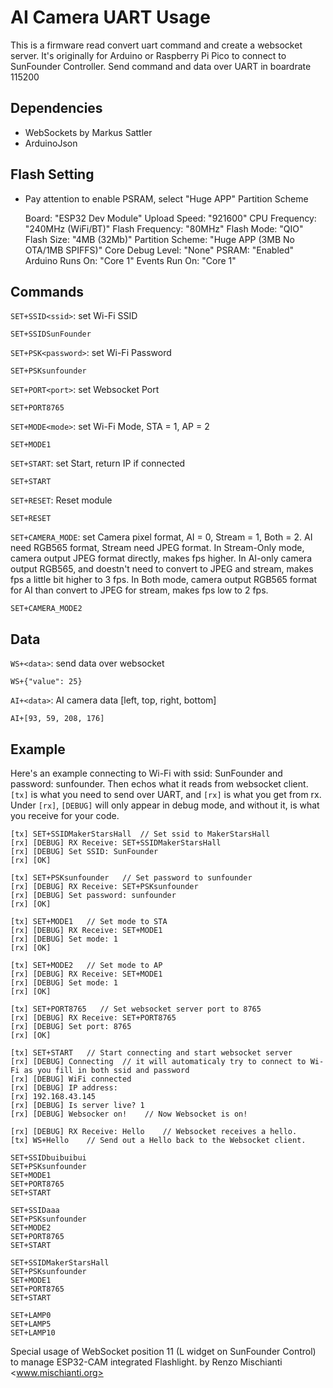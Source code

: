 # AI Camera UART Usage

This is a firmware read convert uart command and create a websocket server. It's originally for Arduino or Raspberry Pi Pico to connect to SunFounder Controller. Send command and data over UART in boardrate 115200

## Dependencies

 - WebSockets by Markus Sattler
 - ArduinoJson

## Flash Setting
- Pay attention to enable PSRAM, select "Huge APP" Partition Scheme

    Board: "ESP32 Dev Module"
    Upload Speed: "921600"
    CPU Frequency: "240MHz (WiFi/BT)"
    Flash Frequency: "80MHz"
    Flash Mode: "QIO"
    Flash Size: "4MB (32Mb)"
    Partition Scheme: "Huge APP (3MB No OTA/1MB SPIFFS)"
    Core Debug Level: "None"
    PSRAM: "Enabled"
    Arduino Runs On: "Core 1"
    Events Run On: "Core 1"

## Commands

`SET+SSID<ssid>`: set Wi-Fi SSID

```
SET+SSIDSunFounder
```

`SET+PSK<password>`: set Wi-Fi Password

```
SET+PSKsunfounder
```

`SET+PORT<port>`: set Websocket Port

```
SET+PORT8765
```

`SET+MODE<mode>`: set Wi-Fi Mode, STA = 1, AP = 2

```
SET+MODE1
```

`SET+START`: set Start, return IP if connected

```
SET+START
```

`SET+RESET`: Reset module

```
SET+RESET
```

`SET+CAMERA_MODE`: set Camera pixel format, AI = 0, Stream = 1, Both = 2. AI need RGB565 format, Stream need JPEG format. In Stream-Only mode, camera output JPEG format directly, makes fps higher. In AI-only camera output RGB565, and doestn't need to convert to JPEG and stream, makes fps a little bit higher to 3 fps. In Both mode, camera output RGB565 format for AI than convert to JPEG for stream, makes fps low to 2 fps.

```
SET+CAMERA_MODE2
```

## Data

`WS+<data>`: send data over websocket

```
WS+{"value": 25}
```

`AI+<data>`: AI camera data [left, top, right, bottom]

```
AI+[93, 59, 208, 176]
```

## Example

Here's an example connecting to Wi-Fi with ssid: SunFounder and password: sunfounder. Then echos what it reads from websocket client. `[tx]` is what you need to send over UART, and `[rx]` is what you get from rx. Under `[rx]`, `[DEBUG]` will only appear in debug mode, and without it, is what you receive for your code.

```
[tx] SET+SSIDMakerStarsHall  // Set ssid to MakerStarsHall
[rx] [DEBUG] RX Receive: SET+SSIDMakerStarsHall
[rx] [DEBUG] Set SSID: SunFounder
[rx] [OK]

[tx] SET+PSKsunfounder   // Set password to sunfounder
[rx] [DEBUG] RX Receive: SET+PSKsunfounder
[rx] [DEBUG] Set password: sunfounder
[rx] [OK]

[tx] SET+MODE1   // Set mode to STA
[rx] [DEBUG] RX Receive: SET+MODE1
[rx] [DEBUG] Set mode: 1
[rx] [OK]

[tx] SET+MODE2   // Set mode to AP
[rx] [DEBUG] RX Receive: SET+MODE1
[rx] [DEBUG] Set mode: 1
[rx] [OK]

[tx] SET+PORT8765   // Set websocket server port to 8765
[rx] [DEBUG] RX Receive: SET+PORT8765
[rx] [DEBUG] Set port: 8765
[rx] [OK]

[tx] SET+START   // Start connecting and start websocket server
[rx] [DEBUG] Connecting  // it will automaticaly try to connect to Wi-Fi as you fill in both ssid and password
[rx] [DEBUG] WiFi connected
[rx] [DEBUG] IP address:
[rx] 192.168.43.145
[rx] [DEBUG] Is server live? 1
[rx] [DEBUG] Websocker on!    // Now Websocket is on!

[rx] [DEBUG] RX Receive: Hello    // Websocket receives a hello.
[tx] WS+Hello    // Send out a Hello back to the Websocket client.
```

```
SET+SSIDbuibuibui
SET+PSKsunfounder
SET+MODE1
SET+PORT8765
SET+START

SET+SSIDaaa
SET+PSKsunfounder
SET+MODE2
SET+PORT8765
SET+START

SET+SSIDMakerStarsHall
SET+PSKsunfounder
SET+MODE1
SET+PORT8765
SET+START

SET+LAMP0
SET+LAMP5
SET+LAMP10
```

Special usage of WebSocket position 11 (L widget on SunFounder Control) to manage ESP32-CAM integrated Flashlight.
by Renzo Mischianti <www.mischianti.org>